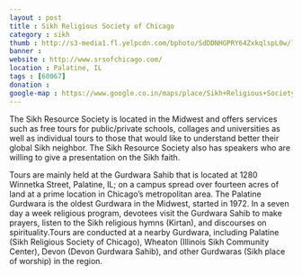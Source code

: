 ```yaml
---
layout : post
title : Sikh Religious Society of Chicago
category : sikh
thumb : http://s3-media1.fl.yelpcdn.com/bphoto/SdDDNHGPRY64ZxkqlspL0w/ls.jpg
banner : 
website : http://www.srsofchicago.com/
location : Palatine, IL
tags : [60067]
donation : 
google-map : https://www.google.co.in/maps/place/Sikh+Religious+Society+of+Chicago/@42.1310202,-88.0757618,15z/data=!4m2!3m1!1s0x0:0x7c495fc646a26fdb?sa=X&ved=0CIwBEPwSKAAwDmoVChMI08XVwbjBxwIVVgSOCh2j-AEF
---
```


The Sikh Resource Society is located in the Midwest and offers services such as free tours for public/private schools, collages and universities as well as individual tours to those that would like to understand better their global Sikh neighbor. The Sikh Resource Society also has speakers who are willing to give a presentation on the Sikh faith.

Tours are mainly held at the Gurdwara Sahib that is located at 1280 Winnetka Street, Palatine, IL; on a campus spread over fourteen acres of land at a prime location in Chicago&#8217;s metropolitan area. The Palatine Gurdwara is the oldest Gurdwara in the Midwest, started in 1972. In a seven day a week religious program, devotees visit the Gurdwara Sahib to make prayers, listen to the Sikh religious hymns (Kirtan), and discourses on spirituality.Tours are conducted at a nearby Gurdwara, including Palatine (Sikh Religious Society of Chicago), Wheaton (Illinois Sikh Community Center), Devon (Devon Gurdwara Sahib), and other Gurdwaras (Sikh place of worship) in the region.